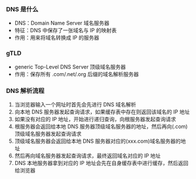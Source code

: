 ### DNS 是什么

- DNS：Domain Name Server 域名服务器
- 特征：DNS 中保存了一张域名与 IP 的映射表
- 作用：用来将域名转换成 IP 的服务器

### gTLD

- generic Top-Level DNS Server 顶级域名服务器
- 作用：保存所有 .com/.net/.org 后缀的域名解析服务器

### DNS 解析流程

1. 当浏览器输入一个网址时首先会先进行 DNS 域名解析
2. 向本地 DNS 服务器发起查询请求，如果缓存表中存在则返回该域名的 IP 地址
3. 如果没有对应的 IP 地址，开始进行递归查询，向根服务器发起查询请求
4. 根服务器会返回给本地 DNS 服务器顶级域名服务器的地址，然后再向(.com)顶级域名服务器发起查询请求
5. 顶级域名服务器会返回给本地 DNS 服务器对应的(xxx.com)域名服务器的地址
6. 然后再向域名服务器发起查询请求，最终返回域名对应的 IP 地址
7. DNS 本地服务器拿到对应的 IP 地址会先在自身缓存表中进行缓存，然后返回给浏览器
